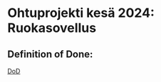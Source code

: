 # Ohtuprojekti kesä 2024: Ruokasovellus


## Definition of Done:
[DoD](https://github.com/ohturuokasovellus/OhtuRuokasovellus/blob/main/documentation/DoD.md)
